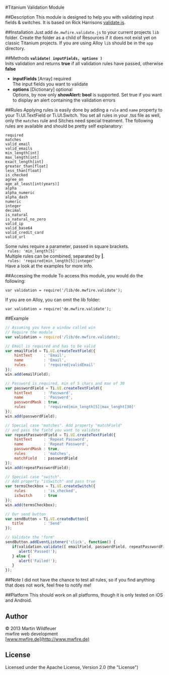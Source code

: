 #Titanium Validation Module

##Description
This module is designed to help you with validating input fields & switches. It is based on Rick Harrisons [validate.js](http://rickharrison.github.com/validate.js).

##Installation
Just add `de.mwfire.validate.js` to your current projects `lib` folder. Create the folder as a child of Resources if it does not exist yet on classic Titanium projects. If you are using Alloy `lib` should be in the `app` directory.
    
##Methods
**`validate( inputFields, options )`**
<br>Inits validation and returns **true** if all validation rules have passed, otherwise **false**

* **inputFields** [Array] required<br>The input fields you want to validate
* **options** [Dictionary] optional<br>Options, by now only **showAlert: bool** is supported. Set true if you want to display an alert containing the validation errors

##Rules
Applying rules is easily done by adding a `rule` and `name` property to your Ti.UI.TextField or Ti.UI.Switch. You set all rules in your .tss file as well, only the `matches` rule and Sitches need special treatment. The following rules are available and should be pretty self explanatory:

    required
    matches
    valid_email
    valid_emails
    min_length[int]
    max_length[int]
    exact_length[int]
    greater_than[float]
    less_than[float]
    is_checked
    agree_on
    age_at_least[int(years)]
    alpha
    alpha_numeric
    alpha_dash
    numeric
    integer
    decimal
    is_natural
    is_natural_no_zero
    valid_ip
    valid_base64
    valid_credit_card
    valid_url

Some rules require a parameter, passed in square brackets.<br>
` rules: 'min_length[5]'`<br>
Multiple rules can be combined, separated by **|**.<br>
` rules: 'required|min_length[5]|integer'`<br>
Have a look at the examples for more info.

##Accessing the module
To access this module, you would do the following:

    var validation = require('/lib/de.mwfire.validate');

If you are on Alloy, you can omit the lib folder:

    var validation = require('de.mwfire.validate');   

##Example

```javascript
// Assuming you have a window called win
// Require the module
var validation = require('/lib/de.mwfire.validate);

// Email is required and has to be valid
var emailField = Ti.UI.createTextField({
    hintText     : 'Email',
    name         : 'Email',
    rules        : 'required|validEmail'
});
win.add(emailField);

// Password is required, min of 5 chars and max of 30
var passwordField = Ti.UI.createTextField({
    hintText     : 'Password',
    name         : 'Password',
    passwordMask : true,
    rules        : 'required|min_length[5]|max_lenght[30]'
});
win.add(passwordField);

// Special case "matches". Add property "matchField"
// and pass the field you want to validate
var repeatPasswordField = Ti.UI.createTextField({
    hintText     : 'Repeat Password',
    name         : 'Repeat Password',
    passwordMask : true,
    rules        : 'matches',
    matchField   : passwordField
});
win.add(repeatPasswordField);

// Special case "switch".
// Add property "isSwitch" and pass true
var termsCheckbox = Ti.UI.createSwitch({
    rules        : 'is_checked',
    isSwitch     : true
});
win.add(termsCheckbox);

// Our send button
var sendButton = Ti.UI.createButton({
   title         : 'Send'
});

// Validate the "form"
sendButton.addEventListener('click', function() {
   if(validation.validate([ emailField, passwordField, repeatPasswordField, termsCheckbox], { showAlert: true})) {
      alert('Passed!');
   } else {
      alert('Failed!');
   }
});
```

##Note
I did not have the chance to test all rules, so if you find anything that does not work, feel free to notify me!

##Platform
This should work on all platforms, though it is only tested on iOS and Android.

## Author

© 2013 Martin Wildfeuer<br>
mwfire web development<br>
[www.mwfire.de](http://www.mwfire.de)

## License

Licensed under the Apache License, Version 2.0 (the "License")

